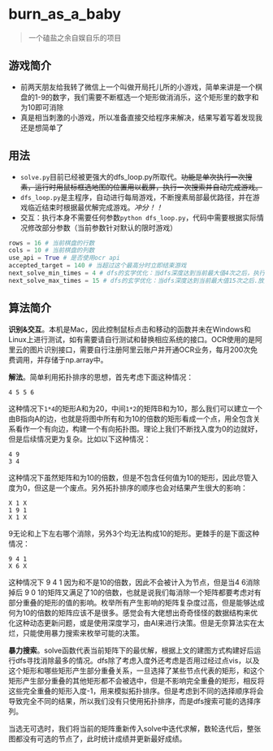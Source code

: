 # burn_as_a_baby
> 一个磕盐之余自娱自乐的项目
## 游戏简介
- 前两天朋友给我转了微信上一个叫做开局托儿所的小游戏，简单来讲是一个棋盘的1-9的数字，我们需要不断框选一个矩形做消消乐，这个矩形里的数字和为10即可消除
- 真是相当刺激的小游戏，所以准备直接交给程序来解决，结果写着写着发现我还是想简单了
## 用法
- `solve.py`目前已经被更强大的dfs_loop.py所取代。~~功能是单次执行一次搜素，运行时用鼠标框选地图的位置用以截屏，执行一次搜索并自动完成游戏。~~
- `dfs_loop.py`是主程序，自动进行每局游戏，不断搜素局部最优路径，并在游戏临近结束时根据最优解完成游戏。*冲分！！*
- 交互：执行本身不需要任何参数`python dfs_loop.py`，代码中需要根据实际情况修改部分参数（当前参数针对默认的限时游戏）
```python
rows = 16 # 当前棋盘的行数
cols = 10 # 当前棋盘的列数
use_api = True # 是否使用ocr api
accepted_target = 140 # 当超过这个最高分时立即结束游戏
next_solve_min_times = 4 # dfs的玄学优化：当dfs深度达到当前最大值4次之后，执行下一步的迭代求解
next_solve_max_times = 15 # dfs的玄学优化：当dfs深度达到当前最大值15次之后.放弃当前分支（将能量向其他分支调度）
```
## 算法简介
**识别&交互**。本机是Mac，因此控制鼠标点击和移动的函数并未在Windows和Linux上进行测试，如有需要请自行测试和替换相应系统的接口。OCR使用的是阿里云的图片识别接口，需要自行注册阿里云账户并开通OCR业务，每月200次免费调用，并存储于np.array中。

**解法**。简单利用拓扑排序的思想，首先考虑下面这种情况：
```
4 5 5 6
```
这种情况下`1*4`的矩形A和为20，中间`1*2`的矩阵B和为10，那么我们可以建立一个由B指向A的边，也就是将图中所有和为10的倍数的矩形看成一个点，用全包含关系看作一个有向边，构建一个有向拓扑图。理论上我们不断找入度为0的边就好，但是后续情况更为复杂。比如以下这种情况：
```
4 9 
3 4
```
这种情况下虽然矩阵和为10的倍数，但是不包含任何值为10的矩形，因此尽管入度为0，但这是一个废点。另外拓扑排序的顺序也会对结果产生很大的影响：
```
X 1 X
1 9 1
X 1 X
```
9无论和上下左右哪个消除，另外3个均无法构成10的矩形。更棘手的是下面这种情况：
```
9 4 1 
X 6 X
```
这种情况下 9 4 1 因为和不是10的倍数，因此不会被计入为节点，但是当4 6消除掉后 9 0 1的矩阵又满足了10的倍数，也就是说我们每消除一个矩阵都要考虑对有部分重叠的矩形的值的影响。枚举所有产生影响的矩阵复杂度过高，但是能够达成何为10的倍数的矩阵应该不是很多。感觉会有大佬想出奇奇怪怪的数据结构来优化这种动态更新问题，或是使用深度学习，由AI来进行决策。但是无奈算法实在太烂，只能使用暴力搜索来枚举可能的决策。

**暴力搜索**。solve函数代表当前矩阵下的最优解，根据上文的建图方式构建好后运行dfs寻找消除最多的情况。dfs除了考虑入度外还考虑是否用过经过点vis，以及这个矩形和哪些矩形产生部分重叠关系，一旦选择了某些节点代表的矩形，和这个矩形产生部分重叠的其他矩形都不会被选中，但是不影响完全重叠的矩形，相反将这些完全重叠的矩形入度-1，用来模拟拓扑排序。但是考虑到不同的选择顺序将会导致完全不同的结果，所以我们没有只使用拓扑排序，而是dfs搜索可能的选择序列。

当选无可选时，我们将当前的矩阵重新传入solve中迭代求解，数轮迭代后，整张图都没有可选的节点了，此时统计成绩并更新最好成绩。